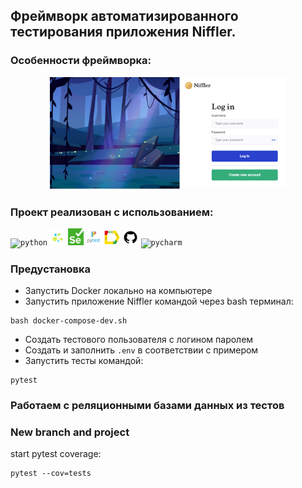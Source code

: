 ## Фреймворк автоматизированного тестирования приложения Niffler. 

### Особенности фреймворка:  
<p  align="center">
<code><img width="75%" title="main_page" src="assets/main_page.PNG"></code>
</p>

### Проект реализован с использованием:

<p  align="left">
<code><img width="5%" title="python" src="https://cdn.jsdelivr.net/gh/devicons/devicon@latest/icons/python/python-original.svg"></code>
<code><img width="5%" title="selene" src="https://github.com/MDN78/MDN78/blob/main/assets/selene.png"></code>
<code><img width="5%" title="selenium" src="https://github.com/MDN78/MDN78/blob/main/assets/selenium.png"></code>
<code><img width="5%" title="pytest" src="https://github.com/MDN78/MDN78/blob/main/assets/pytest.png"></code>
<code><img width="5%" title="allure" src="https://github.com/MDN78/MDN78/blob/main/assets/allure_report.png"></code>
<code><img width="5%" title="github" src="https://github.com/MDN78/MDN78/blob/main/assets/github.png"></code>
<code><img width="5%" title="pycharm" src="https://cdn.jsdelivr.net/gh/devicons/devicon@latest/icons/pycharm/pycharm-original.svg"></code>  



### Предустановка
- Запустить Docker локально на компьютере
- Запустить приложение Niffler командой через bash терминал:  
```commandline
bash docker-compose-dev.sh
```
- Создать тестового пользователя с логином паролем   
- Создать и заполнить `.env` в соответствии с примером
- Запустить тесты командой:
```commandline
pytest
```

### Работаем с реляционными базами данных из тестов  

### New branch and project


start pytest coverage:
```commandline
pytest --cov=tests

```